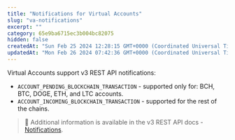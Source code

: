 ```yaml
---
title: "Notifications for Virtual Accounts"
slug: "va-notifications"
excerpt: ""
category: 65e9ba6715ec3b004bc82075
hidden: false
createdAt: "Sun Feb 25 2024 12:28:15 GMT+0000 (Coordinated Universal Time)"
updatedAt: "Mon Feb 26 2024 07:42:36 GMT+0000 (Coordinated Universal Time)"
---
```

Virtual Accounts support v3 REST API notifications:

- `ACCOUNT_PENDING_BLOCKCHAIN_TRANSACTION` - supported only for: BCH, BTC, DOGE, ETH, and LTC accounts.
- `ACCOUNT_INCOMING_BLOCKCHAIN_TRANSACTION` - supported for the rest of the chains.

> 📘 Additional information is available in the v3 REST API docs - [Notifications](https://apidoc.tatum.io/tag/Notification-subscriptions/#operation/createSubscription).

